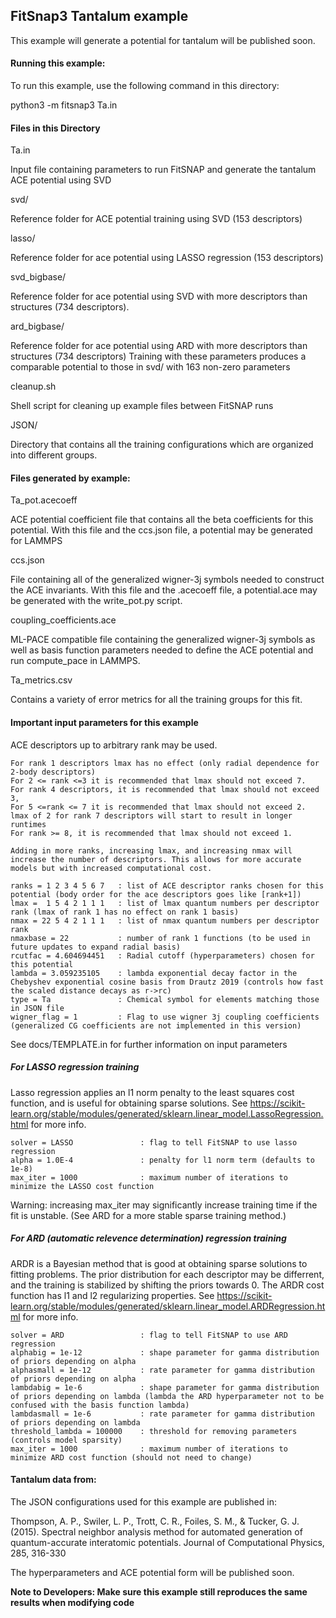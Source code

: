 ## FitSnap3 Tantalum example

This example will generate a potential for tantalum will be published soon.

#### Running this example:

To run this example, use the following command in this directory:

python3 -m fitsnap3 Ta.in

#### Files in this Directory

Ta.in 

Input file containing parameters to run FitSNAP and generate
the tantalum ACE potential using SVD

svd/

Reference folder for ACE potential training using SVD (153 descriptors)

lasso/

Reference folder for ace potential using LASSO regression (153 descriptors)

svd_bigbase/

Reference folder for ace potential using SVD with more descriptors than structures (734 descriptors).

ard_bigbase/

Reference folder for ace potential using ARD with more descriptors than structures (734 descriptors)
Training with these parameters produces a comparable potential to those in svd/ with 163 non-zero parameters

cleanup.sh

Shell script for cleaning up example files between FitSNAP runs

JSON/

Directory that contains all the training configurations which are organized
into different groups.

#### Files generated by example:

Ta_pot.acecoeff

ACE potential coefficient file that contains all the beta coefficients for 
this potential. With this file and the ccs.json file, a potential may be generated for LAMMPS

ccs.json 

File containing all of the generalized wigner-3j symbols needed to construct the ACE invariants. With this file and the .acecoeff file, a potential.ace may be generated with the write_pot.py script.

coupling_coefficients.ace

ML-PACE compatible file containing the generalized wigner-3j symbols as well as basis function parameters needed to define the ACE potential and run compute_pace in LAMMPS.

Ta_metrics.csv

Contains a variety of error metrics for all the training groups for this fit.


#### Important input parameters for this example
ACE descriptors up to arbitrary rank may be used. 
```
For rank 1 descriptors lmax has no effect (only radial dependence for 2-body descriptors)
For 2 <= rank <=3 it is recommended that lmax should not exceed 7.
For rank 4 descriptors, it is recommended that lmax should not exceed 3,
For 5 <=rank <= 7 it is recommended that lmax should not exceed 2. lmax of 2 for rank 7 descriptors will start to result in longer runtimes
For rank >= 8, it is recommended that lmax should not exceed 1.

Adding in more ranks, increasing lmax, and increasing nmax will increase the number of descriptors. This allows for more accurate models but with increased computational cost.

ranks = 1 2 3 4 5 6 7   : list of ACE descriptor ranks chosen for this potential (body order for the ace descriptors goes like [rank+1])
lmax =  1 5 4 2 1 1 1   : list of lmax quantum numbers per descriptor rank (lmax of rank 1 has no effect on rank 1 basis)
nmax = 22 5 4 2 1 1 1   : list of nmax quantum numbers per descriptor rank
nmaxbase = 22           : number of rank 1 functions (to be used in future updates to expand radial basis)
rcutfac = 4.604694451   : Radial cutoff (hyperparameters) chosen for this potential
lambda = 3.059235105    : lambda exponential decay factor in the Chebyshev exponential cosine basis from Drautz 2019 (controls how fast the scaled distance decays as r->rc)
type = Ta               : Chemical symbol for elements matching those in JSON file
wigner_flag = 1         : Flag to use wigner 3j coupling coefficients (generalized CG coefficients are not implemented in this version)
```

See docs/TEMPLATE.in for further information on input parameters

##### For LASSO regression training

Lasso regression applies an l1 norm penalty to the least squares cost function, and is useful for obtaining sparse solutions. 
See https://scikit-learn.org/stable/modules/generated/sklearn.linear_model.LassoRegression.html for more info.

```
solver = LASSO               : flag to tell FitSNAP to use lasso regression
alpha = 1.0E-4               : penalty for l1 norm term (defaults to 1e-8)
max_iter = 1000              : maximum number of iterations to minimize the LASSO cost function
```

Warning: increasing max_iter may significantly increase training time if the fit is unstable. (See ARD for a more stable sparse training method.)

##### For ARD (automatic relevence determination) regression training

ARDR is a Bayesian method that is good at obtaining sparse solutions to fitting problems. The prior distribution for each descriptor may be differrent, and the training is stabilized by shifting the priors towards 0. 
The ARDR cost function has l1 and l2 regularizing properties.
See https://scikit-learn.org/stable/modules/generated/sklearn.linear_model.ARDRegression.html for more info.

```
solver = ARD                 : flag to tell FitSNAP to use ARD regression
alphabig = 1e-12             : shape parameter for gamma distribution of priors depending on alpha
alphasmall = 1e-12           : rate parameter for gamma distribution of priors depending on alpha
lambdabig = 1e-6             : shape parameter for gamma distribution of priors depending on lambda (lambda the ARD hyperparameter not to be confused with the basis function lambda)
lambdasmall = 1e-6           : rate parameter for gamma distribution of priors depending on lambda 
threshold_lambda = 100000    : threshold for removing parameters (controls model sparsity)
max_iter = 1000              : maximum number of iterations to minimize ARD cost function (should not need to change)
```

#### Tantalum data from:

The JSON configurations used for this example are published in:

Thompson, A. P., Swiler, L. P., Trott, C. R., Foiles, S. M., & Tucker, G. J. (2015). 
Spectral neighbor analysis method for automated generation of quantum-accurate interatomic 
potentials. Journal of Computational Physics, 285, 316-330

The hyperparameters and ACE potential form will be published soon.

**Note to Developers: Make sure this example still reproduces the same results when modifying code**

